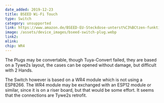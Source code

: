```yaml
---
date_added: 2019-12-23
title: BSEED Wi-Fi Touch  
type: Switch
category: unsupported
link: https://www.amazon.de/BSEED-EU-Steckdose-unterst%C3%BCtzen-funktionieren-Wandleuchtensteckdosen/dp/B07WMQ7GML/
image: /assets/device_images/bseed-switch-plug.webp
link2: 
mlink: 
chip: WR4
---
```

The Plugs may be convertable, though Tuya-Convert failed, they are based on a Tywe2s layout, the cases can be opened without damage, but difficult with 2 Hands. 

The Switch however is based on a WR4 module which is not using a ESP8266. The WR4 module may be exchanged with an ESP12 module or similar, since it is on a riser board, but that would be some effort. It seems that the connections are Tywe2s retrofit.
